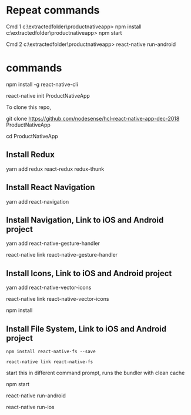 # Repeat commands

Cmd 1
c:\extractedfolder\productnativeapp> npm install
c:\extractedfolder\productnativeapp> npm start 

Cmd 2
c:\extractedfolder\productnativeapp> react-native run-android


# commands



npm install -g react-native-cli


 react-native init ProductNativeApp


To clone this repo, 


git clone https://github.com/nodesense/hcl-react-native-app-dec-2018 ProductNativeApp


 cd ProductNativeApp


## Install Redux

yarn add redux react-redux redux-thunk

## Install React Navigation


yarn add react-navigation

## Install Navigation, Link to iOS and Android project

yarn add react-native-gesture-handler

react-native link react-native-gesture-handler

## Install Icons, Link to iOS and Android project

yarn add react-native-vector-icons

react-native link react-native-vector-icons

npm install


## Install File System, Link to iOS and Android project

```
npm install react-native-fs --save

react-native link react-native-fs
```

start this in different command prompt, runs the bundler with clean cache

npm start


react-native run-android

react-native run-ios

